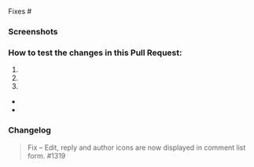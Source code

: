 <!-- Reference any related issues or PRs here -->
Fixes #

<!-- Briefly describe the issue or problem that this PR solves. -->

<!-- Explain your fix - how it addresses the problem, what else might be affected, any risks etc. -->

<!-- Don't forget to update the title with something descriptive. -->

### Screenshots
<!-- If your change has a visual component, add a screenshot here. A "before" screenshot would also be helpful. -->

### How to test the changes in this Pull Request:
<!-- Add detailed instructions for how to test that this PR fixes the issue, and confirm that it doesn't break any other features :) -->

1.
2.
3.

<!-- Review the [flows & features doc](https://github.com/woocommerce/storefront/wiki/Testing-Storefront:-flows-and-features) and list any flows that might be impacted or improved -->

-
-

### Changelog

<!-- Add suggested changelog entry here. For example: -->

> Fix – Edit, reply and author icons are now displayed in comment list form. #1319

<!-- See [previous releases](https://github.com/woocommerce/storefront/releases) for more examples. -->
